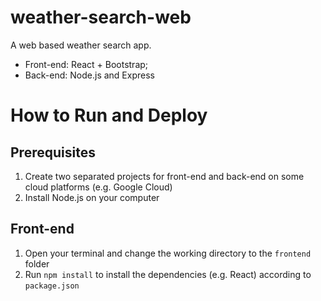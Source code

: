 # weather-search-web
A web based weather search app. 
- Front-end: React + Bootstrap;
- Back-end: Node.js and Express

# How to Run and Deploy
## Prerequisites
1. Create two separated projects for front-end and back-end on some cloud platforms (e.g. Google Cloud)
2. Install Node.js on your computer
## Front-end
1. Open your terminal and change the working directory to the `frontend` folder
2. Run `npm install` to install the dependencies (e.g. React) according to `package.json`
